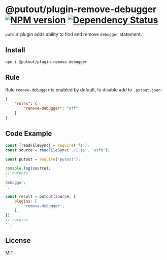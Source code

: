 # @putout/plugin-remove-debugger [![NPM version][NPMIMGURL]][NPMURL] [![Dependency Status][DependencyStatusIMGURL]][DependencyStatusURL]

[NPMIMGURL]: https://img.shields.io/npm/v/@putout/plugin-remove-debugger.svg?style=flat&longCache=true
[NPMURL]: https://npmjs.org/package/@putout/plugin-remove-debugger"npm"
[DependencyStatusURL]: https://david-dm.org/coderaiser/putout?path=packages/plugin-remove-debugger
[DependencyStatusIMGURL]: https://david-dm.org/coderaiser/putout.svg?path=packages/plugin-remove-debugger

`putout` plugin adds ability to find and remove `debugger` statement.

## Install

```
npm i @putout/plugin-remove-debugger
```

## Rule

Rule `remove-debugger` is enabled by default, to disable add to `.putout.json`:

```json
{
    "rules": {
        "remove-debugger": "off"
    }
}
```

## Code Example

```js
const {readFileSync} = require('fs');
const source = readFileSync('./1.js', 'utf8');

const putout = require('putout');

console.log(source);
// outputs
`
debugger;
`;

const result = putout(source, {
    plugins: [
        'remove-debugger',
    ],
});
// returns
'';
```

## License

MIT

